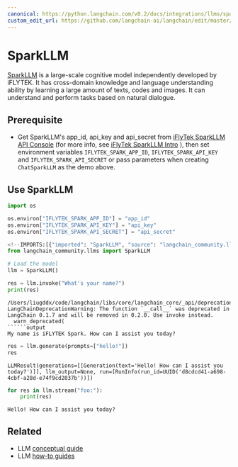 ```yaml
---
canonical: https://python.langchain.com/v0.2/docs/integrations/llms/sparkllm/
custom_edit_url: https://github.com/langchain-ai/langchain/edit/master/docs/docs/integrations/llms/sparkllm.ipynb
---
```


# SparkLLM
[SparkLLM](https://xinghuo.xfyun.cn/spark) is a large-scale cognitive model independently developed by iFLYTEK.
It has cross-domain knowledge and language understanding ability by learning a large amount of texts, codes and images.
It can understand and perform tasks based on natural dialogue.

## Prerequisite
- Get SparkLLM's app_id, api_key and api_secret from [iFlyTek SparkLLM API Console](https://console.xfyun.cn/services/bm3) (for more info, see [iFlyTek SparkLLM Intro](https://xinghuo.xfyun.cn/sparkapi) ), then set environment variables `IFLYTEK_SPARK_APP_ID`, `IFLYTEK_SPARK_API_KEY` and `IFLYTEK_SPARK_API_SECRET` or pass parameters when creating `ChatSparkLLM` as the demo above.

## Use SparkLLM

```python
import os

os.environ["IFLYTEK_SPARK_APP_ID"] = "app_id"
os.environ["IFLYTEK_SPARK_API_KEY"] = "api_key"
os.environ["IFLYTEK_SPARK_API_SECRET"] = "api_secret"
```

```python
<!--IMPORTS:[{"imported": "SparkLLM", "source": "langchain_community.llms", "docs": "https://api.python.langchain.com/en/latest/llms/langchain_community.llms.sparkllm.SparkLLM.html", "title": "SparkLLM"}]-->
from langchain_community.llms import SparkLLM

# Load the model
llm = SparkLLM()

res = llm.invoke("What's your name?")
print(res)
```
```output
/Users/liugddx/code/langchain/libs/core/langchain_core/_api/deprecation.py:117: LangChainDeprecationWarning: The function `__call__` was deprecated in LangChain 0.1.7 and will be removed in 0.2.0. Use invoke instead.
  warn_deprecated(
``````output
My name is iFLYTEK Spark. How can I assist you today?
```

```python
res = llm.generate(prompts=["hello!"])
res
```

```output
LLMResult(generations=[[Generation(text='Hello! How can I assist you today?')]], llm_output=None, run=[RunInfo(run_id=UUID('d8cdcd41-a698-4cbf-a28d-e74f9cd2037b'))])
```

```python
for res in llm.stream("foo:"):
    print(res)
```
```output
Hello! How can I assist you today?
```

## Related

- LLM [conceptual guide](/docs/concepts/#llms)
- LLM [how-to guides](/docs/how_to/#llms)